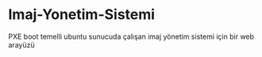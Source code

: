 # Imaj-Yonetim-Sistemi
 PXE boot temelli ubuntu sunucuda çalışan imaj yönetim sistemi için bir web arayüzü 
